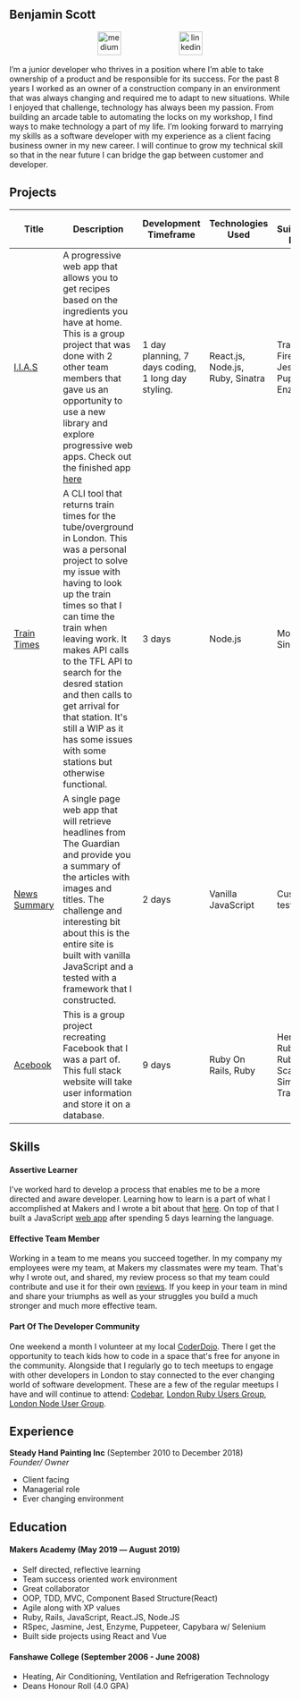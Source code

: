 ## Benjamin Scott

<p align="center"> <a href="https://medium.com/@bengscott2"><img src="https://cdn-images-1.medium.com/max/1600/1*emiGsBgJu2KHWyjluhKXQw.png" alt="medium" hspace="50" height="42" width="42" ></a>
<a href="https://www.linkedin.com/in/benjamin-scott-8b042010b/"><img src="https://www.iconfinder.com/data/icons/free-social-icons/67/linkedin_circle_color-512.png" alt="linkedin" hspace="50" height="42" width="42"></a></p>

I’m a junior developer who thrives in a position where I’m able to take ownership of a product and be responsible for its success. For the past 8 years I worked as an owner of a construction company in an environment that was always changing and required me to adapt to new situations. While I enjoyed that challenge, technology has always been my passion. From building an arcade table to automating the locks on my workshop, I find ways to make technology a part of my life. I’m looking forward to marrying my skills as a software developer with my experience as a client facing business owner in my new career. I will continue to grow my technical skill so that in the near future I can bridge the gap between customer and developer.

## Projects

| Title | Description | Development Timeframe | Technologies Used | Test Suites/CIs/CDs Employed |
|--|--|--|--|--|
| [I.I.A.S](https://github.com/ajosephides/i.i.a.s) | A progressive web app that allows you to get recipes based on the ingredients you have at home. This is a group project that was done with 2 other team members that gave us an opportunity to use a new library and explore progressive web apps. Check out the finished app [here](https://it-is-always-soup.firebaseapp.com/) | 1 day planning, 7 days coding, 1 long day styling. | React.js, Node.js, Ruby, Sinatra | Travis(CI), Firebase(CD), Jest, Puppeteer, Enzyme |
| [Train Times](https://github.com/bengscott2/train-times) | A CLI tool that returns train times for the tube/overground in London. This was a personal project to solve my issue with having to look up the train times so that I can time the train when leaving work. It makes API calls to the TFL API to search for the desred station and then calls to get arrival for that station. It's still a WIP as it has some issues with some stations but otherwise functional. | 3 days | Node.js | Mocha, Chai, Sinon |
| [News Summary](https://github.com/bengscott2/news-summary-challenge) | A single page web app that will retrieve headlines from The Guardian and provide you a summary of the articles with images and titles. The challenge and interesting bit about this is the entire site is built with vanilla JavaScript and a tested with a framework that I constructed.  | 2 days | Vanilla JavaScript | Custom built test framework |
| [Acebook](https://github.com/bengscott2/acebook-livewire) | This is a group project recreating Facebook that I was a part of. This full stack website will take user information and store it on a database. | 9 days | Ruby On Rails, Ruby | Heroku, Rubocop, RubyCritic, ScaffoLint, SimpleCov, Travis CI |


## Skills

#### Assertive Learner

I've worked hard to develop a process that enables me to be a more directed and aware developer. Learning how to learn is a part of what I accomplished at Makers and I wrote a bit about that [here](https://github.com/bengscott2/Blog). On top of that I built a JavaScript [web app](https://github.com/bengscott2/news-summary-challenge ) after spending 5 days learning the language.

#### Effective Team Member

Working in a team to me means you succeed together. In my company my employees were my team, at Makers my classmates were my team. That's why I wrote out, and shared, my review process so that my team could contribute and use it for their own [reviews](https://github.com/bengscott2/process-review-steps). If you keep in your team in mind and share your triumphs as well as your struggles you build a much stronger and much more effective team.

#### Part Of The Developer Community
One weekend a month I volunteer at my local [CoderDojo](https://coderdojo.com/). There I get the opportunity to teach kids how to code in a space that's free for anyone in the community. Alongside that I regularly go to tech meetups to engage with other developers in London to stay connected to the ever changing world of software development. These are a few of the regular meetups I have and will continue to attend: [Codebar](https://codebar.io/), [London Ruby Users Group](http://lrug.org/), [London Node User Group](https://lnug.org/).

## Experience

**Steady Hand Painting Inc** (September 2010 to December 2018)    
*Founder/ Owner*  
* Client facing
* Managerial role
* Ever changing environment

## Education

#### Makers Academy (May 2019 –– August 2019)

- Self directed, reflective learning
- Team success oriented work environment
- Great collaborator
- OOP, TDD, MVC, Component Based Structure(React)
- Agile along with XP values
- Ruby, Rails, JavaScript, React.JS, Node.JS
- RSpec, Jasmine, Jest, Enzyme, Puppeteer, Capybara w/ Selenium
- Built side projects using React and Vue


#### Fanshawe College (September 2006 - June 2008)

- Heating, Air Conditioning, Ventilation and Refrigeration Technology
- Deans Honour Roll (4.0 GPA)
